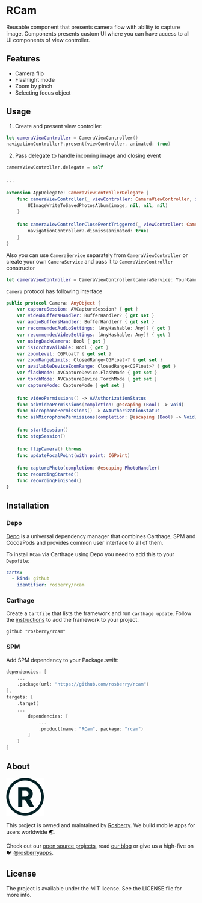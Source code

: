 # RCam
<p>Reusable component that presents camera flow with ability to capture image. Components presents custom UI where you can have access to all UI components of view controller.</p>

## Features
- Camera flip
- Flashlight mode
- Zoom by pinch
- Selecting focus object

## Usage

1. Create and present view controller: 
```swift
let cameraViewController = CameraViewController()
navigationController?.present(viewController, animated: true)
```
2. Pass delegate to handle incoming image and closing event

```swift
cameraViewController.delegate = self

...

extension AppDelegate: CameraViewControllerDelegate {
    func cameraViewController(_ viewController: CameraViewController, imageCaptured image: UIImage) {
        UIImageWriteToSavedPhotosAlbum(image, nil, nil, nil)
    }

    func cameraViewControllerCloseEventTriggered(_ viewController: CameraViewController) {
        navigationController?.dismiss(animated: true)
    }
}
```
Also you can use `CameraService` separately from `CameraViewController` or create your own `CameraService` and pass it to `CameraViewController` constructor
```swift
let cameraViewController = CameraViewController(cameraService: YourCameraService())
```
`Camera` protocol has following interface

```swift
public protocol Camera: AnyObject {
    var captureSession: AVCaptureSession? { get }
    var videoBuffersHandler: BufferHandler? { get set }
    var audioBuffersHandler: BufferHandler? { get set }
    var recommendedAudioSettings: [AnyHashable: Any]? { get }
    var recommendedVideoSettings: [AnyHashable: Any]? { get }
    var usingBackCamera: Bool { get }
    var isTorchAvailable: Bool { get }
    var zoomLevel: CGFloat? { get set }
    var zoomRangeLimits: ClosedRange<CGFloat>? { get set }
    var availableDeviceZoomRange: ClosedRange<CGFloat>? { get }
    var flashMode: AVCaptureDevice.FlashMode { get set }
    var torchMode: AVCaptureDevice.TorchMode { get set }
    var captureMode: CaptureMode { get set }

    func videoPermissions() -> AVAuthorizationStatus
    func askVideoPermissions(completion: @escaping (Bool) -> Void)
    func microphonePermissions() -> AVAuthorizationStatus
    func askMicrophonePermissions(completion: @escaping (Bool) -> Void)

    func startSession()
    func stopSession()

    func flipCamera() throws
    func updateFocalPoint(with point: CGPoint)

    func capturePhoto(completion: @escaping PhotoHandler)
    func recordingStarted()
    func recordingFinished()
}
```

## Installation
### Depo

[Depo](https://github.com/rosberry/depo) is a universal dependency manager that combines Carthage, SPM and CocoaPods and provides common user interface to all of them.

To install `RCam` via Carthage using Depo you need to add this to your `Depofile`:
```yaml
carts:
  - kind: github
    identifier: rosberry/rcam
```

### Carthage
Create a `Cartfile` that lists the framework and run `carthage update`. Follow the [instructions](https://github.com/Carthage/Carthage#adding-frameworks-to-an-application) to add the framework to your project.
```
github "rosberry/rcam"
```

### SPM

Add SPM dependency to your Package.swift:
```swift
dependencies: [
    ...
    .package(url: "https://github.com/rosberry/rcam")
],
targets: [
    .target(
    ...
        dependencies: [
            ...
            .product(name: "RCam", package: "rcam")
        ]
    )
]
```

## About

<img src="https://github.com/rosberry/Foundation/blob/master/Assets/full_logo.png?raw=true" height="100" />

This project is owned and maintained by [Rosberry](http://rosberry.com). We build mobile apps for users worldwide 🌏.

Check out our [open source projects](https://github.com/rosberry), read [our blog](https://medium.com/@Rosberry) or give us a high-five on 🐦 [@rosberryapps](http://twitter.com/RosberryApps).

## License

The project is available under the MIT license. See the LICENSE file for more info.
